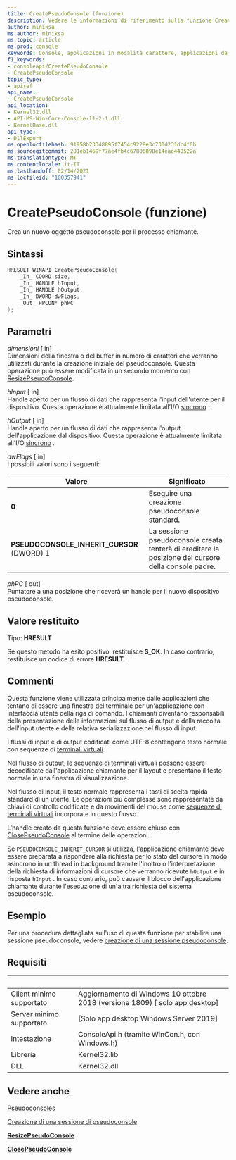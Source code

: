 ```yaml
---
title: CreatePseudoConsole (funzione)
description: Vedere le informazioni di riferimento sulla funzione CreatePseudoConsole, che alloca un nuovo pseudoconsole per il processo chiamante.
author: miniksa
ms.author: miniksa
ms.topic: article
ms.prod: console
keywords: Console, applicazioni in modalità carattere, applicazioni da riga di comando, applicazioni Terminal, API console, conpty, pseudoconsole
f1_keywords:
- consoleapi/CreatePseudoConsole
- CreatePseudoConsole
topic_type:
- apiref
api_name:
- CreatePseudoConsole
api_location:
- Kernel32.dll
- API-MS-Win-Core-Console-l1-2-1.dll
- KernelBase.dll
api_type:
- DllExport
ms.openlocfilehash: 91958b23348895f7454c9228e3c730d231dc4f0b
ms.sourcegitcommit: 281eb1469f77ae4fb4c67806898e14eac440522a
ms.translationtype: MT
ms.contentlocale: it-IT
ms.lasthandoff: 02/14/2021
ms.locfileid: "100357941"
---
```

# <a name="createpseudoconsole-function"></a>CreatePseudoConsole (funzione)

Crea un nuovo oggetto pseudoconsole per il processo chiamante.

## <a name="syntax"></a>Sintassi

```C
HRESULT WINAPI CreatePseudoConsole(
    _In_ COORD size,
    _In_ HANDLE hInput,
    _In_ HANDLE hOutput,
    _In_ DWORD dwFlags,
    _Out_ HPCON* phPC
);
```

## <a name="parameters"></a>Parametri

*dimensioni* \[ in\]  
Dimensioni della finestra o del buffer in numero di caratteri che verranno utilizzati durante la creazione iniziale del pseudoconsole. Questa operazione può essere modificata in un secondo momento con [ResizePseudoConsole](resizepseudoconsole.md).

*hInput* \[ in\]  
Handle aperto per un flusso di dati che rappresenta l'input dell'utente per il dispositivo. Questa operazione è attualmente limitata all'I/O [sincrono](/windows/desktop/Sync/synchronization-and-overlapped-input-and-output) .

*hOutput* \[ in\]  
Handle aperto per un flusso di dati che rappresenta l'output dell'applicazione dal dispositivo. Questa operazione è attualmente limitata all'I/O [sincrono](/windows/desktop/Sync/synchronization-and-overlapped-input-and-output) .

*dwFlags* \[ in\]  
I possibili valori sono i seguenti:

| Valore | Significato |
|-|-|
| **0** | Eseguire una creazione pseudoconsole standard. |
| **PSEUDOCONSOLE_INHERIT_CURSOR** (DWORD) 1 | La sessione pseudoconsole creata tenterà di ereditare la posizione del cursore della console padre. |

*phPC* \[ out\]  
Puntatore a una posizione che riceverà un handle per il nuovo dispositivo pseudoconsole.

## <a name="return-value"></a>Valore restituito

Tipo: **HRESULT**

Se questo metodo ha esito positivo, restituisce **S_OK**. In caso contrario, restituisce un codice di errore **HRESULT** .

## <a name="remarks"></a>Commenti

Questa funzione viene utilizzata principalmente dalle applicazioni che tentano di essere una finestra del terminale per un'applicazione con interfaccia utente della riga di comando. I chiamanti diventano responsabili della presentazione delle informazioni sul flusso di output e della raccolta dell'input utente e della relativa serializzazione nel flusso di input.

I flussi di input e di output codificati come UTF-8 contengono testo normale con sequenze di [terminali virtuali](console-virtual-terminal-sequences.md).

Nel flusso di output, le [sequenze di terminali virtuali](console-virtual-terminal-sequences.md) possono essere decodificate dall'applicazione chiamante per il layout e presentano il testo normale in una finestra di visualizzazione.

Nel flusso di input, il testo normale rappresenta i tasti di scelta rapida standard di un utente. Le operazioni più complesse sono rappresentate da chiavi di controllo codificate e da movimenti del mouse come [sequenze di terminali virtuali](console-virtual-terminal-sequences.md) incorporate in questo flusso.

L'handle creato da questa funzione deve essere chiuso con [ClosePseudoConsole](closepseudoconsole.md) al termine delle operazioni.

Se `PSEUDOCONSOLE_INHERIT_CURSOR` si utilizza, l'applicazione chiamante deve essere preparata a rispondere alla richiesta per lo stato del cursore in modo asincrono in un thread in background tramite l'inoltro o l'interpretazione della richiesta di informazioni di cursore che verranno ricevute `hOutput` e in risposta `hInput` . In caso contrario, può causare il blocco dell'applicazione chiamante durante l'esecuzione di un'altra richiesta del sistema pseudoconsole.

## <a name="examples"></a>Esempio

Per una procedura dettagliata sull'uso di questa funzione per stabilire una sessione pseudoconsole, vedere [creazione di una sessione pseudoconsole](creating-a-pseudoconsole-session.md).

## <a name="requirements"></a>Requisiti

| &nbsp; | &nbsp; |
|-|-|
| Client minimo supportato | Aggiornamento di Windows 10 ottobre 2018 (versione 1809) \[ solo app desktop\] |
| Server minimo supportato | \[Solo app desktop Windows Server 2019\] |
| Intestazione | ConsoleApi.h (tramite WinCon.h, con Windows.h) |
| Libreria | Kernel32.lib |
| DLL | Kernel32.dll |

## <a name="see-also"></a>Vedere anche

[Pseudoconsoles](pseudoconsoles.md)

[Creazione di una sessione di pseudoconsole](creating-a-pseudoconsole-session.md)

[**ResizePseudoConsole**](resizepseudoconsole.md)

[**ClosePseudoConsole**](closepseudoconsole.md)